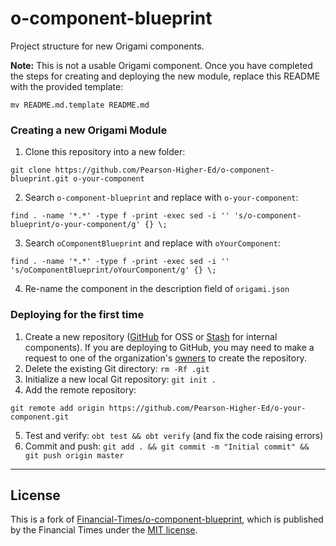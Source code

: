 # o-component-blueprint

Project structure for new Origami components.

**Note:** This is not a usable Origami component. Once you have completed the steps for creating and deploying the new module, replace this README with the provided template:

```
mv README.md.template README.md
```

### Creating a new Origami Module

1. Clone this repository into a new folder:

  ```
  git clone https://github.com/Pearson-Higher-Ed/o-component-blueprint.git o-your-component
  ```
2. Search `o-component-blueprint` and replace with `o-your-component`:

  ```
  find . -name '*.*' -type f -print -exec sed -i '' 's/o-component-blueprint/o-your-component/g' {} \;
  ```
3. Search `oComponentBlueprint` and replace with `oYourComponent`:

  ```
  find . -name '*.*' -type f -print -exec sed -i '' 's/oComponentBlueprint/oYourComponent/g' {} \;
  ```
4. Re-name the component in the description field of `origami.json`

### Deploying for the first time

1. Create a new repository ([GitHub](https://github.com/Pearson-Higher-Ed) for OSS or [Stash](https://devops-tools.pearson.com/stash/) for internal components). If you are deploying to GitHub, you may need to make a request to one of the organization's [owners](https://github.com/orgs/Pearson-Higher-Ed/teams/owners) to create the repository.
2. Delete the existing Git directory: `rm -Rf .git`
3. Initialize a new local Git repository: `git init .`
4. Add the remote repository:

  ```
  git remote add origin https://github.com/Pearson-Higher-Ed/o-your-component.git
  ```
5. Test and verify: `obt test && obt verify` (and fix the code raising errors)
6. Commit and push: `git add . && git commit -m "Initial commit" && git push origin master`

----

## License

This is a fork of [Financial-Times/o-component-blueprint](https://github.com/Financial-Times/o-component-blueprint), which is published by the Financial Times under the [MIT license](http://opensource.org/licenses/MIT).
